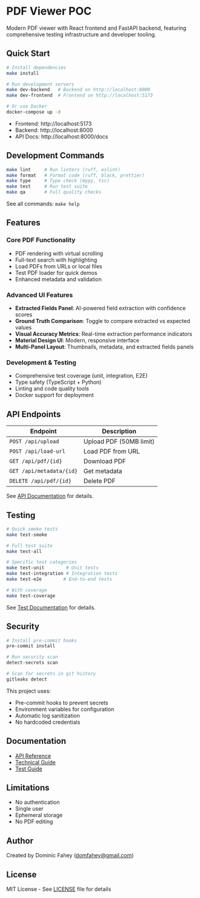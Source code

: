 # PDF Viewer POC

Modern PDF viewer with React frontend and FastAPI backend, featuring comprehensive testing infrastructure and developer tooling.

## Quick Start

```bash
# Install dependencies
make install

# Run development servers
make dev-backend   # Backend on http://localhost:8000
make dev-frontend  # Frontend on http://localhost:5173

# Or use Docker
docker-compose up -d
```

- Frontend: http://localhost:5173
- Backend: http://localhost:8000
- API Docs: http://localhost:8000/docs

## Development Commands

```bash
make lint     # Run linters (ruff, eslint)
make format   # Format code (ruff, black, prettier)
make type     # Type check (mypy, tsc)
make test     # Run test suite
make qa       # Full quality checks
```

See all commands: `make help`

## Features

### Core PDF Functionality
- PDF rendering with virtual scrolling
- Full-text search with highlighting
- Load PDFs from URLs or local files
- Test PDF loader for quick demos
- Enhanced metadata and validation

### Advanced UI Features
- **Extracted Fields Panel**: AI-powered field extraction with confidence scores
- **Ground Truth Comparison**: Toggle to compare extracted vs expected values
- **Visual Accuracy Metrics**: Real-time extraction performance indicators
- **Material Design UI**: Modern, responsive interface
- **Multi-Panel Layout**: Thumbnails, metadata, and extracted fields panels

### Development & Testing
- Comprehensive test coverage (unit, integration, E2E)
- Type safety (TypeScript + Python)
- Linting and code quality tools
- Docker support for deployment

## API Endpoints

| Endpoint | Description |
|----------|-------------|
| `POST /api/upload` | Upload PDF (50MB limit) |
| `POST /api/load-url` | Load PDF from URL |
| `GET /api/pdf/{id}` | Download PDF |
| `GET /api/metadata/{id}` | Get metadata |
| `DELETE /api/pdf/{id}` | Delete PDF |

See [API Documentation](docs/API.md) for details.

## Testing

```bash
# Quick smoke tests
make test-smoke

# Full test suite
make test-all

# Specific test categories
make test-unit        # Unit tests
make test-integration # Integration tests
make test-e2e        # End-to-end tests

# With coverage
make test-coverage
```

See [Test Documentation](tests/README.md) for details.

## Security

```bash
# Install pre-commit hooks
pre-commit install

# Run security scan
detect-secrets scan

# Scan for secrets in git history
gitleaks detect
```

This project uses:
- Pre-commit hooks to prevent secrets
- Environment variables for configuration
- Automatic log sanitization
- No hardcoded credentials

## Documentation

- [API Reference](docs/API.md)
- [Technical Guide](docs/TECHNICAL.md)
- [Test Guide](tests/README.md)

## Limitations

- No authentication
- Single user
- Ephemeral storage
- No PDF editing

## Author

Created by Dominic Fahey (domfahey@gmail.com)

## License

MIT License - See [LICENSE](LICENSE) file for details
